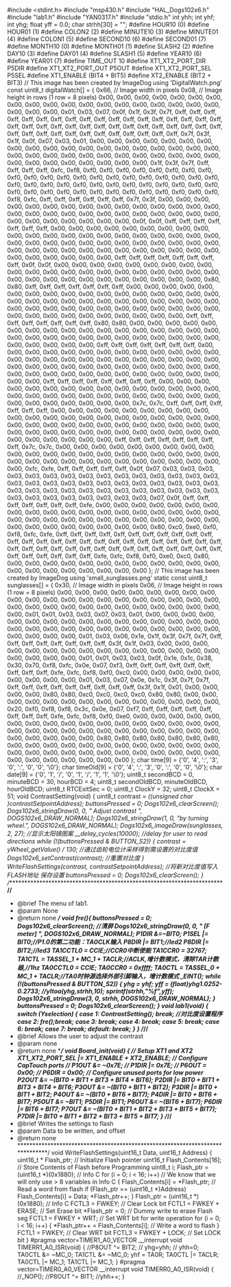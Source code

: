 #include <stdint.h>
#include "msp430.h"
#include "HAL_Dogs102x6.h"
#include "lab1.h"
#include "YAN0317.h"
#include "stdio.h"
int yhh;
int yhf;
int yhg;
float yff = 0.0;
char strhh[30] = "";
#define HOUR10    (0)
#define HOUR01    (1)
#define COLON2    (2)
#define MINUTE10  (3)
#define MINUTE01  (4)
#define COLON1    (5)
#define SECOND10  (6)
#define SECOND01  (7)
#define MONTH10   (0)
#define MONTH01   (1)
#define SLASH2    (2)
#define DAY10     (3)
#define DAY01     (4)
#define SLASH1    (5)
#define YEAR10    (6)
#define YEAR01    (7)
#define TIME_OUT        10
#define XT1_XT2_PORT_DIR            P5DIR
#define XT1_XT2_PORT_OUT            P5OUT
#define XT1_XT2_PORT_SEL            P5SEL
#define XT1_ENABLE                  (BIT4 + BIT5)
#define XT2_ENABLE                  (BIT2 + BIT3)
// This image has been created by ImageDog using 'DigitalWatch.png'
const uint8_t digitalWatch[] =
{
    0x66,    // Image width in pixels
    0x08,    // Image height in rows (1 row = 8 pixels)
    0x00, 0x00, 0x00, 0x00, 0x00, 0x00, 0x00, 0x00, 0x00, 0x00, 0x00, 0x00, 0x00, 0x00, 0x00, 0x00,
    0x00, 0x00, 0x00, 0x00, 0x00, 0x00, 0x01, 0x03, 0x07, 0x0f, 0x1f, 0x3f, 0x7f, 0xff, 0xff, 0xff,
    0xff, 0xff, 0xff, 0xff, 0xff, 0xff, 0xff, 0xff, 0xff, 0xff, 0xff, 0xff, 0xff, 0xff, 0xff, 0xff,
    0xff, 0xff, 0xff, 0xff, 0xff, 0xff, 0xff, 0xff, 0xff, 0xff, 0xff, 0xff, 0xff, 0xff, 0xff, 0xff,
    0xff, 0xff, 0xff, 0xff, 0xff, 0xff, 0xff, 0xff, 0xff, 0xff, 0x7f, 0x3f, 0x1f, 0x0f, 0x07, 0x03,
    0x01, 0x00, 0x00, 0x00, 0x00, 0x00, 0x00, 0x00, 0x00, 0x00, 0x00, 0x00, 0x00, 0x00, 0x00, 0x00,
    0x00, 0x00, 0x00, 0x00, 0x00, 0x00, 0x00, 0x00, 0x00, 0x00, 0x00, 0x00, 0x00, 0x00, 0x00, 0x00,
    0x00, 0x00, 0x00, 0x00, 0x00, 0x00, 0x00, 0x00, 0x1f, 0x3f, 0x7f, 0xff, 0xff, 0xff, 0xff, 0xfc,
    0xf8, 0xf0, 0xf0, 0xf0, 0xf0, 0xf0, 0xf0, 0xf0, 0xf0, 0xf0, 0xf0, 0xf0, 0xf0, 0xf0, 0xf0, 0xf0,
    0xf0, 0xf0, 0xf0, 0xf0, 0xf0, 0xf0, 0xf0, 0xf0, 0xf0, 0xf0, 0xf0, 0xf0, 0xf0, 0xf0, 0xf0, 0xf0,
    0xf0, 0xf0, 0xf0, 0xf0, 0xf0, 0xf0, 0xf0, 0xf0, 0xf0, 0xf0, 0xf0, 0xf0, 0xf0, 0xf0, 0xf0, 0xf0,
    0xf8, 0xfc, 0xff, 0xff, 0xff, 0xff, 0xff, 0xff, 0x7f, 0x3f, 0x00, 0x00, 0x00, 0x00, 0x00, 0x00,
    0x00, 0x00, 0x00, 0x00, 0x00, 0x00, 0x00, 0x00, 0x00, 0x00, 0x00, 0x00, 0x00, 0x00, 0x00, 0x00,
    0x00, 0x00, 0x00, 0x00, 0x00, 0x00, 0x00, 0x00, 0x00, 0x00, 0x00, 0x00, 0x0f, 0x0f, 0xff, 0xff,
    0xff, 0xff, 0xff, 0xff, 0xff, 0x00, 0x00, 0x00, 0x00, 0x00, 0x00, 0x00, 0x00, 0x00, 0x00, 0x00,
    0x00, 0x00, 0x00, 0x00, 0x00, 0x00, 0x00, 0x00, 0x00, 0x00, 0x00, 0x00, 0x00, 0x00, 0x00, 0x00,
    0x00, 0x00, 0x00, 0x00, 0x00, 0x00, 0x00, 0x00, 0x00, 0x00, 0x00, 0x00, 0x00, 0x00, 0x00, 0x00,
    0x00, 0x00, 0x00, 0x00, 0x00, 0x00, 0x00, 0x00, 0xff, 0xff, 0xff, 0xff, 0xff, 0xff, 0xff, 0xff,
    0x0f, 0x0f, 0x00, 0x00, 0x00, 0x00, 0x00, 0x00, 0x00, 0x00, 0x00, 0x00, 0x00, 0x00, 0x00, 0x00,
    0x00, 0x00, 0x00, 0x00, 0x00, 0x00, 0x00, 0x00, 0x00, 0x00, 0x00, 0x00, 0x00, 0x00, 0x00, 0x00,
    0x00, 0x00, 0x80, 0x80, 0xff, 0xff, 0xff, 0xff, 0xff, 0xff, 0xff, 0x00, 0x00, 0x00, 0x00, 0x00,
    0x00, 0x00, 0x00, 0x00, 0x00, 0x00, 0x00, 0x00, 0x00, 0x00, 0x00, 0x00, 0x00, 0x00, 0x00, 0x00,
    0x00, 0x00, 0x00, 0x00, 0x00, 0x00, 0x00, 0x00, 0x00, 0x00, 0x00, 0x00, 0x00, 0x00, 0x00, 0x00,
    0x00, 0x00, 0x00, 0x00, 0x00, 0x00, 0x00, 0x00, 0x00, 0x00, 0x00, 0x00, 0x00, 0x00, 0xff, 0xff,
    0xff, 0xff, 0xff, 0xff, 0xff, 0xff, 0x80, 0x80, 0x00, 0x00, 0x00, 0x00, 0x00, 0x00, 0x00, 0x00,
    0x00, 0x00, 0x00, 0x00, 0x00, 0x00, 0x00, 0x00, 0x00, 0x00, 0x00, 0x00, 0x00, 0x00, 0x00, 0x00,
    0x00, 0x00, 0x00, 0x00, 0x00, 0x00, 0x00, 0x00, 0x00, 0x00, 0xff, 0xff, 0xff, 0xff, 0xff, 0xff,
    0xff, 0x00, 0x00, 0x00, 0x00, 0x00, 0x00, 0x00, 0x00, 0x00, 0x00, 0x00, 0x00, 0x00, 0x00, 0x00,
    0x00, 0x00, 0x00, 0x00, 0x00, 0x00, 0x00, 0x00, 0x00, 0x00, 0x00, 0x00, 0x00, 0x00, 0x00, 0x00,
    0x00, 0x00, 0x00, 0x00, 0x00, 0x00, 0x00, 0x00, 0x00, 0x00, 0x00, 0x00, 0x00, 0x00, 0x00, 0x00,
    0x00, 0x00, 0x00, 0x00, 0xff, 0xff, 0xff, 0xff, 0xff, 0xff, 0xff, 0xff, 0x00, 0x00, 0x00, 0x00,
    0x00, 0x00, 0x00, 0x00, 0x00, 0x00, 0x00, 0x00, 0x00, 0x00, 0x00, 0x00, 0x00, 0x00, 0x00, 0x00,
    0x00, 0x00, 0x00, 0x00, 0x00, 0x00, 0x00, 0x00, 0x00, 0x00, 0x00, 0x00, 0x00, 0x00, 0x7c, 0x7c,
    0xff, 0xff, 0xff, 0xff, 0xff, 0xff, 0xff, 0x00, 0x00, 0x00, 0x00, 0x00, 0x00, 0x00, 0x00, 0x00,
    0x00, 0x00, 0x00, 0x00, 0x00, 0x00, 0x00, 0x00, 0x00, 0x00, 0x00, 0x00, 0x00, 0x00, 0x00, 0x00,
    0x00, 0x00, 0x00, 0x00, 0x00, 0x00, 0x00, 0x00, 0x00, 0x00, 0x00, 0x00, 0x00, 0x00, 0x00, 0x00,
    0x00, 0x00, 0x00, 0x00, 0x00, 0x00, 0x00, 0x00, 0x00, 0x00, 0xff, 0xff, 0xff, 0xff, 0xff, 0xff,
    0xff, 0xff, 0x7c, 0x7c, 0x00, 0x00, 0x00, 0x00, 0x00, 0x00, 0x00, 0x00, 0x00, 0x00, 0x00, 0x00,
    0x00, 0x00, 0x00, 0x00, 0x00, 0x00, 0x00, 0x00, 0x00, 0x00, 0x00, 0x00, 0x00, 0x00, 0x00, 0x00,
    0x00, 0x00, 0x00, 0x00, 0x00, 0x00, 0xfc, 0xfe, 0xff, 0xff, 0xff, 0xff, 0xff, 0x0f, 0x07, 0x03,
    0x03, 0x03, 0x03, 0x03, 0x03, 0x03, 0x03, 0x03, 0x03, 0x03, 0x03, 0x03, 0x03, 0x03, 0x03, 0x03,
    0x03, 0x03, 0x03, 0x03, 0x03, 0x03, 0x03, 0x03, 0x03, 0x03, 0x03, 0x03, 0x03, 0x03, 0x03, 0x03,
    0x03, 0x03, 0x03, 0x03, 0x03, 0x03, 0x03, 0x03, 0x03, 0x03, 0x03, 0x03, 0x03, 0x03, 0x07, 0x0f,
    0xff, 0xff, 0xff, 0xff, 0xff, 0xff, 0xff, 0xfe, 0x00, 0x00, 0x00, 0x00, 0x00, 0x00, 0x00, 0x00,
    0x00, 0x00, 0x00, 0x00, 0x00, 0x00, 0x00, 0x00, 0x00, 0x00, 0x00, 0x00, 0x00, 0x00, 0x00, 0x00,
    0x00, 0x00, 0x00, 0x00, 0x00, 0x00, 0x00, 0x00, 0x00, 0x00, 0x00, 0x00, 0x00, 0x00, 0x00, 0x80,
    0xc0, 0xe0, 0xf0, 0xf8, 0xfc, 0xfe, 0xff, 0xff, 0xff, 0xff, 0xff, 0xff, 0xff, 0xff, 0xff, 0xff,
    0xff, 0xff, 0xff, 0xff, 0xff, 0xff, 0xff, 0xff, 0xff, 0xff, 0xff, 0xff, 0xff, 0xff, 0xff, 0xff,
    0xff, 0xff, 0xff, 0xff, 0xff, 0xff, 0xff, 0xff, 0xff, 0xff, 0xff, 0xff, 0xff, 0xff, 0xff, 0xff,
    0xff, 0xff, 0xff, 0xff, 0xff, 0xfe, 0xfc, 0xf8, 0xf0, 0xe0, 0xc0, 0x80, 0x00, 0x00, 0x00, 0x00,
    0x00, 0x00, 0x00, 0x00, 0x00, 0x00, 0x00, 0x00, 0x00, 0x00, 0x00, 0x00, 0x00, 0x00, 0x00, 0x00
};
// This image has been created by ImageDog using 'small_sunglasses.png'
static const uint8_t sunglasses[] =
{
    0x30,    // Image width in pixels
    0x06,    // Image height in rows (1 row = 8 pixels)
    0x00, 0x00, 0x00, 0x00, 0x00, 0x00, 0x00, 0x00, 0x00, 0x00, 0x00, 0x00, 0x00, 0x00, 0x00, 0x00,
    0x00, 0x00, 0x00, 0x00, 0x00, 0x00, 0x00, 0x00, 0x00, 0x00, 0x00, 0x00, 0x00, 0x00, 0x00, 0x00,
    0x00, 0x00, 0x01, 0x01, 0x03, 0x03, 0x07, 0x03, 0x01, 0x00, 0x00, 0x00, 0x00, 0x00, 0x00, 0x00,
    0x00, 0x00, 0x00, 0x00, 0x00, 0x00, 0x00, 0x00, 0x00, 0x00, 0x00, 0x00, 0x00, 0x00, 0x00, 0x00,
    0x00, 0x00, 0x00, 0x00, 0x00, 0x00, 0x00, 0x00, 0x00, 0x01, 0x03, 0x06, 0x1e, 0x1f, 0x3f, 0x7f,
    0x7f, 0xff, 0xff, 0xff, 0xff, 0xff, 0xff, 0xff, 0xff, 0x3f, 0x1f, 0x03, 0x00, 0x00, 0x00, 0x00,
    0x00, 0x00, 0x00, 0x00, 0x00, 0x00, 0x00, 0x00, 0x00, 0x00, 0x00, 0x00, 0x00, 0x00, 0x00, 0x01,
    0x01, 0x03, 0x03, 0x0f, 0x1e, 0x1c, 0x38, 0x30, 0x70, 0xf8, 0xfc, 0x0e, 0x07, 0xf3, 0xff, 0xff,
    0xff, 0xff, 0xff, 0xff, 0xff, 0xff, 0xff, 0xfe, 0xfc, 0xf8, 0xf0, 0xc0, 0x00, 0x00, 0x00, 0x00,
    0x00, 0x00, 0x00, 0x00, 0x00, 0x01, 0x03, 0x07, 0x0e, 0x1c, 0x3f, 0x7f, 0x7f, 0xff, 0xff, 0xff,
    0xff, 0xff, 0xff, 0xff, 0xff, 0xff, 0x3f, 0x1f, 0x01, 0x00, 0x00, 0x00, 0x00, 0x80, 0x80, 0xc0,
    0xc0, 0xc0, 0xc0, 0x80, 0x80, 0x00, 0x00, 0x00, 0x00, 0x00, 0x00, 0x00, 0x00, 0x00, 0x00, 0x00,
    0x00, 0x00, 0x00, 0x20, 0xf0, 0xf8, 0xf8, 0x3c, 0x0e, 0x07, 0xf7, 0xff, 0xff, 0xff, 0xff, 0xff,
    0xff, 0xff, 0xff, 0xfe, 0xfc, 0xf8, 0xf0, 0xe0, 0x00, 0x00, 0x00, 0x00, 0x00, 0x00, 0x00, 0x00,
    0x00, 0x00, 0x00, 0x00, 0x00, 0x00, 0x00, 0x00, 0x00, 0x00, 0x00, 0x00, 0x00, 0x00, 0x00, 0x00,
    0x00, 0x00, 0x00, 0x00, 0x00, 0x00, 0x00, 0x00, 0x00, 0x00, 0x80, 0x80, 0x80, 0x80, 0x80, 0x80,
    0x80, 0x00, 0x00, 0x00, 0x00, 0x00, 0x00, 0x00, 0x00, 0x00, 0x00, 0x00, 0x00, 0x00, 0x00, 0x00,
    0x00, 0x00, 0x00, 0x00, 0x00, 0x00, 0x00, 0x00, 0x00, 0x00, 0x00, 0x00, 0x00, 0x00, 0x00, 0x00
};
char time[9] = {'0', '4', ':', '3', '0', ':', '0', '0', '\0'};
char timeOld[9] = {'0', '4', ':', '3', '0', ':', '0', '0', '\0'};
char date[9] = {'0', '1', '/', '0', '1', '/', '1', '1', '\0'};
uint8_t secondBCD = 0, minuteBCD = 30, hourBCD = 4;
uint8_t secondOldBCD, minuteOldBCD, hourOldBCD;
uint8_t RTCExitSec = 0;
uint8_t ClockY = 32;
uint8_t ClockX = 51;
void ContrastSetting(void)
{
    uint8_t contrast = *((unsigned char *)contrastSetpointAddress);
    buttonsPressed = 0;
    Dogs102x6_clearScreen();
    Dogs102x6_stringDraw(0, 0, " Adjust contrast ", DOGS102x6_DRAW_NORMAL);
    Dogs102x6_stringDraw(1, 0, "by turning wheel.", DOGS102x6_DRAW_NORMAL);
    Dogs102x6_imageDraw(sunglasses, 2, 27);                //显示太阳镜图案
    __delay_cycles(10000); //delay for user to read directions
    while (!(buttonsPressed & BUTTON_S2))
    {
        contrast = yWheel_getValue() / 130;                 //通过齿轮电位计采样得到需设置的对比度值
        Dogs102x6_setContrast(contrast);                   //重置对比度
    }
    WriteFlashSettings(contrast, contrastSetpointAddress); //将新对比度值写入FLASH地址   保存设置
    buttonsPressed = 0;
    Dogs102x6_clearScreen();
}
/***************************************************************************//**
 * @brief  The menu of lab1.
 * @param  None
 * @return none
 ******************************************************************************/
void fre(){
	buttonsPressed = 0;
    Dogs102x6_clearScreen();                     //清屏
    Dogs102x6_stringDraw(0, 0, " [F meter]  ", DOGS102x6_DRAW_NORMAL);
	P1DIR &=~BIT0;
	P1SEL |= BIT0;//P1.0的第二功能：TA0CLK输入
	P8DIR |= BIT1;//led2
	P8DIR |= BIT2;//led3
	TA1CCTL0 = CCIE;//CCR0中断使能
	TA1CCR0 = 32767;
	TA1CTL = TASSEL_1 + MC_1 + TACLR;//ACLK,增计数模式，清除TAR计数器,//1hz
	TA0CCTL0 = CCIE;
	TA0CCR0 = 0xffff;
	TA0CTL = TASSEL_0 + MC_1 + TACLR;//TA0时钟源选择外部引脚输入，增计数模式
	_EINT();
	while (!(buttonsPressed & BUTTON_S2))
    {
		yhg = yhf;
		yff = (float)yhg*1.0252-0.2733;
		//yItoa(yhg,strhh,10);
		sprintf(strhh,"%f",yff);
	    Dogs102x6_stringDraw(3, 0, strhh, DOGS102x6_DRAW_NORMAL);
	}
    buttonsPressed = 0;
    Dogs102x6_clearScreen();
}
void lab1(void)
{
   switch (Yselection)
	{
		case 1: ContrastSetting(); break;             //对比度设置程序
		case 2: fre();break;
		case 3:  break;
		case 4:  break;
		case 5:  break;
		case 6:  break;
		case 7:  break;
		default: break;
	}
}
/***************************************************************************//**
 * @brief  Allows the user to adjust the contrast
 * @param  none
 * @return none
 ******************************************************************************/
void Board_init(void)
{
    // Setup XT1 and XT2
    XT1_XT2_PORT_SEL |= XT1_ENABLE + XT2_ENABLE;
    // Configure CapTouch ports
//    P1OUT &= ~0x7E;
//    P1DIR |= 0x7E;
//    P6OUT = 0x00;
//    P6DIR = 0x00;
    // Configure unused ports for low power
    P2OUT &= ~(BIT0 + BIT1 + BIT3 + BIT4 + BIT6);
    P2DIR |= BIT0 + BIT1 + BIT3 + BIT4 + BIT6;
    P3OUT &= ~(BIT0 + BIT1 + BIT2);
    P3DIR |= BIT0 + BIT1 + BIT2;
    P4OUT &= ~(BIT0 + BIT6 + BIT7);
    P4DIR |= BIT0 + BIT6 + BIT7;
    P5OUT &= ~BIT1;
    P5DIR |= BIT1;
    P6OUT &= ~(BIT6 + BIT7);
    P6DIR |= BIT6 + BIT7;
    P7OUT &= ~(BIT0 + BIT1 + BIT2 + BIT3 + BIT5 + BIT7);
    P7DIR |= BIT0 + BIT1 + BIT2 + BIT3 + BIT5 + BIT7;
}
/***************************************************************************//**
 * @brief  Writes the settings to flash
 * @param  Data to be written, and offset
 * @return none
 ******************************************************************************/
void WriteFlashSettings(uint16_t Data, uint16_t Address)
{
    uint16_t * Flash_ptr;                   // Initialize Flash pointer
    uint16_t Flash_Contents[16];            // Store Contents of Flash before Programming
    uint8_t i;
    Flash_ptr = (uint16_t *)(0x1880);       // Info C
    for (i = 0; i < 16; i++)                // We know that we will only use > 8 variables in Info C
    {
        Flash_Contents[i] = *Flash_ptr;     // Read a word from flash
        if (Flash_ptr == (uint16_t *)Address)
            Flash_Contents[i] = Data;
        *Flash_ptr++;
    }
    Flash_ptr = (uint16_t *)(0x1880);       // Info C
    FCTL3 = FWKEY;                          // Clear Lock bit
    FCTL1 = FWKEY + ERASE;                  // Set Erase bit
    *Flash_ptr = 0;                         // Dummy write to erase Flash seg
    FCTL1 = FWKEY + WRT;                    // Set WRT bit for write operation
    for (i = 0; i < 16; i++)
    {
        *Flash_ptr++ = Flash_Contents[i];   // Write a word to flash
    }
    FCTL1 = FWKEY;                          // Clear WRT bit
    FCTL3 = FWKEY + LOCK;                   // Set LOCK bit
}
#pragma vector=TIMER1_A0_VECTOR
__interrupt void TIMERR1_A0_ISR(void)
{
	//P8OUT ^= BIT2;
//	yhg=yhh;
//	yhh=0;
	TA0CTL &= ~MC_0;
	TA1CTL &= ~MC_0;
	yhf = TA0R;
	TA0CTL |= TACLR;
	TA0CTL |= MC_1;
	TA1CTL |= MC_1;
}
#pragma vector=TIMER0_A0_VECTOR
__interrupt void TIMERR0_A0_ISR(void)
{
	//_NOP();
	//P8OUT ^= BIT1;
	//yhh++;
}

